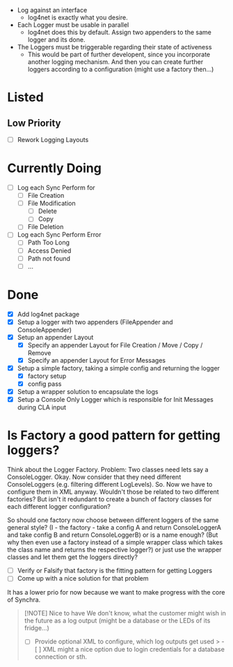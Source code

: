 -  Log against an interface
	-  log4net is exactly what you desire.
-  Each Logger must be usable in parallel
	-  log4net does this by default. Assign two appenders to the same logger and its done.
- The Loggers must be triggerable regarding their state of activeness
	- This would be part of further developent, since you incorporate another logging mechanism. And then you can create further loggers according to a configuration (might use a factory then...)

# Listed
## Low Priority
- [ ] Rework Logging Layouts

# Currently Doing
- [ ] Log each Sync Perform for
	- [ ] File Creation
	- [ ] File Modification 
		- [ ] Delete 
		- [ ] Copy
	- [ ] File Deletion
- [ ] Log each Sync Perform Error 
	- [ ] Path Too Long
	- [ ] Access Denied
	- [ ] Path not found
	- [ ] ...
# Done
- [x] Add log4net package
- [x] Setup a logger with two appenders (FileAppender and ConsoleAppender)
- [x] Setup an appender Layout
	- [x] Specify an appender Layout for File Creation / Move / Copy / Remove
	- [x] Specify an appender Layout for Error Messages
- [x] Setup a simple factory, taking a simple config and  returning  the logger
	- [x] factory setup
	- [x] config pass
- [x] Setup a wrapper solution to encapsulate the logs
- [x] Setup a Console Only Logger which is responsible for Init Messages during CLA input

# Is Factory a good pattern for getting loggers?
Think about the Logger Factory.
Problem: Two classes need lets say a ConsoleLogger. Okay. 
Now consider that they need different ConsoleLoggers (e.g. filtering different LogLevels).
So. Now we have to configure them in XML anyway. Wouldn't those be related to two different factories? But isn't it redundant to create a bunch of factory classes for each different logger configuration?

So should one factory now choose between different loggers of the same general style?
(I - the factory - take a config A and return ConsoleLoggerA and take config B and return ConsoleLoggerB)
or is a name enough? (But why then even use a factory instead of a simple wrapper class which takes the class name and returns the respective logger?)
or just use the wrapper classes and let them get the loggers directly?
- [ ] Verify or Falsify that factory is the fitting pattern for getting Loggers
- [ ] Come up with a nice solution for that problem

It has a lower prio for now because we want to make progress with the core of Synchra.

> [!NOTE] Nice to have 
> We don't know, what the customer might wish in the future as a log output 
>(might be a database or the LEDs of its fridge...)
> - [ ] Provide optional XML to configure, which log outputs get used 
	>	- [ ] XML might a nice option due to login credentials for a database connection or sth.